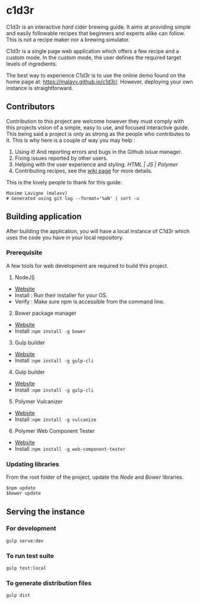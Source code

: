 # c1d3r
C1d3r is an interactive *hard* cider brewing guide. It aims at providing simple and easily followable recipes that beginners and experts alike can follow. This is not a recipe maker nor a brewing simulator.

C1d3r is a single page web application which offers a few recipe and a custom mode. In the custom mode, the user defines the required target levels of ingredients.

The best way to experience C1d3r is to use the online demo found on the home page at: https://malavv.github.io/c1d3r/. However, deploying your own instance is straightforward.

## Contributors
Contribution to this project are welcome however they must comply with this projects vision of a simple, easy to use, and focused interactive guide. This being said a project is only as strong as the people who contributes to it. This is why here is a couple of way you may help :

1. Using it! And reporting errors and bugs in the Github issue manager.
2. Fixing issues reported by other users.
3. Helping with the user experience and styling. *HTML | JS | Polymer*
4. Contributing recipes, see the [wiki page](https://github.com/malavv/c1d3r/wiki/Contributing-Recipes) for more details.

This is the lovely people to thank for this guide:
```
Maxime Lavigne (malavv)
# Generated using git log --format='%aN' | sort -u
```

## Building application
After building the application, you will have a local instance of C1d3r which uses the code you have in your local repository.

### Prerequisite
A few tools for web development are required to build this project.

1. NodeJS
  * [Website](https://nodejs.org/en/)
  * Install : Run their installer for your OS.
  * Verify : Make sure npm is accessible from the command line.
2. Bower package manager
  * [Website](https://nodejs.org/en/)
  * Install :```npm install -g bower```
3. Gulp builder
  * [Website](http://gulpjs.com/)
  * Install :```npm install -g gulp-cli```
4. Gulp builder
  * [Website](http://gulpjs.com/)
  * Install :```npm install -g gulp-cli```
5. Polymer Vulcanizer
  * [Website](https://www.polymer-project.org/1.0/)
  * Install :```npm install -g vulcanize```
6. Polymer Web Component Tester
  * [Website](https://www.polymer-project.org/1.0/)
  * Install :```npm install -g web-component-tester```

### Updating libraries
From the root folder of the project, update the *Node* and *Bower* libraries.
```
$npm update
$bower update
```

## Serving the instance
### For development
```gulp serve:dev```

### To run test suite
```gulp test:local```

### To generate distribution files
```gulp dist```